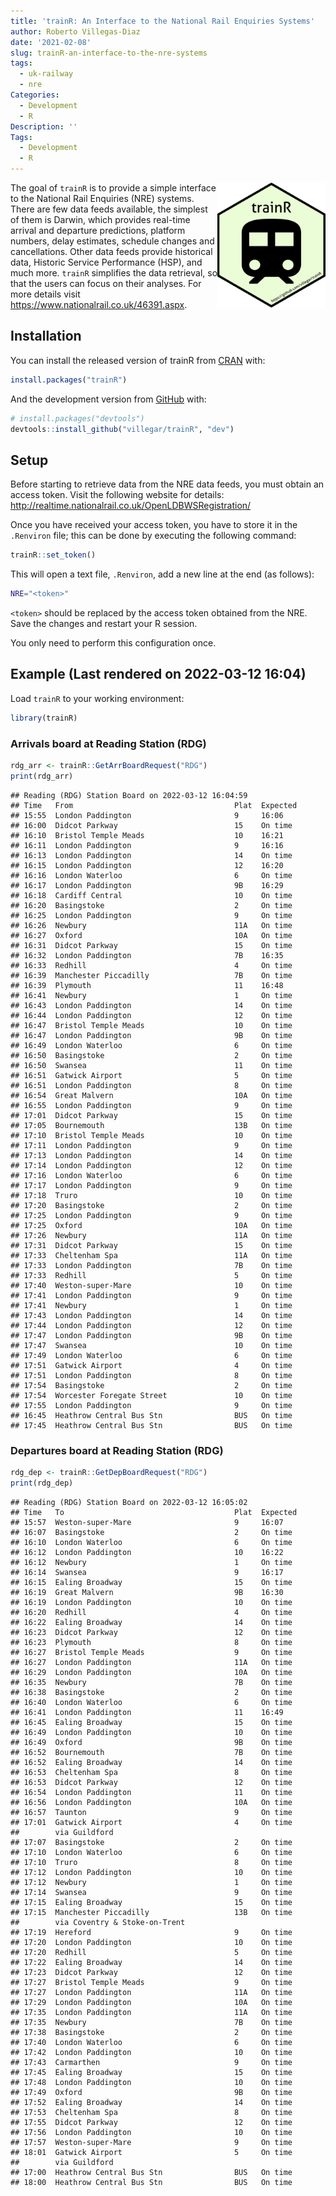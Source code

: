 ```yaml
---
title: 'trainR: An Interface to the National Rail Enquiries Systems'
author: Roberto Villegas-Diaz
date: '2021-02-08'
slug: trainR-an-interface-to-the-nre-systems
tags:
  - uk-railway
  - nre
Categories:
  - Development
  - R
Description: ''
Tags:
  - Development
  - R
---
```


<img src="https://raw.githubusercontent.com/villegar/trainR/main/inst/images/logo.png" alt="logo" align="right" height=200px/>

The goal of `trainR` is to provide a simple interface to the 
National Rail Enquiries (NRE) systems. There are few data feeds 
available, the simplest of them is Darwin, which provides real-time 
arrival and departure predictions, platform numbers, delay estimates, 
schedule changes and cancellations. Other data feeds provide historical 
data, Historic Service Performance (HSP), and much more. `trainR` 
simplifies the data retrieval, so that the users can focus on their 
analyses. For more details visit 
https://www.nationalrail.co.uk/46391.aspx.

## Installation

You can install the released version of trainR from [CRAN](https://CRAN.R-project.org) with:

``` r
install.packages("trainR")
```

And the development version from [GitHub](https://github.com/) with:

``` r
# install.packages("devtools")
devtools::install_github("villegar/trainR", "dev")
```

## Setup
Before starting to retrieve data from the NRE data feeds, you must obtain an access token. 
Visit the following website for details: http://realtime.nationalrail.co.uk/OpenLDBWSRegistration/

Once you have received your access token, you have to store it in the `.Renviron` file; this can be 
done by executing the following command:


```r
trainR::set_token()
```

This will open a text file, `.Renviron`, add a new line at the end (as follows):

```bash
NRE="<token>"
```

`<token>` should be replaced by the access token obtained from the NRE. Save the changes and restart 
your R session.

You only need to perform this configuration once.

## Example (Last rendered on 2022-03-12 16:04)

Load `trainR` to your working environment:

```r
library(trainR)
```

### Arrivals board at Reading Station (RDG)


```r
rdg_arr <- trainR::GetArrBoardRequest("RDG")
print(rdg_arr)
```

```
## Reading (RDG) Station Board on 2022-03-12 16:04:59
## Time   From                                    Plat  Expected
## 15:55  London Paddington                       9     16:06
## 16:00  Didcot Parkway                          15    On time
## 16:10  Bristol Temple Meads                    10    16:21
## 16:11  London Paddington                       9     16:16
## 16:13  London Paddington                       14    On time
## 16:15  London Paddington                       12    16:20
## 16:16  London Waterloo                         6     On time
## 16:17  London Paddington                       9B    16:29
## 16:18  Cardiff Central                         10    On time
## 16:20  Basingstoke                             2     On time
## 16:25  London Paddington                       9     On time
## 16:26  Newbury                                 11A   On time
## 16:27  Oxford                                  10A   On time
## 16:31  Didcot Parkway                          15    On time
## 16:32  London Paddington                       7B    16:35
## 16:33  Redhill                                 4     On time
## 16:39  Manchester Piccadilly                   7B    On time
## 16:39  Plymouth                                11    16:48
## 16:41  Newbury                                 1     On time
## 16:43  London Paddington                       14    On time
## 16:44  London Paddington                       12    On time
## 16:47  Bristol Temple Meads                    10    On time
## 16:47  London Paddington                       9B    On time
## 16:49  London Waterloo                         6     On time
## 16:50  Basingstoke                             2     On time
## 16:50  Swansea                                 11    On time
## 16:51  Gatwick Airport                         5     On time
## 16:51  London Paddington                       8     On time
## 16:54  Great Malvern                           10A   On time
## 16:55  London Paddington                       9     On time
## 17:01  Didcot Parkway                          15    On time
## 17:05  Bournemouth                             13B   On time
## 17:10  Bristol Temple Meads                    10    On time
## 17:11  London Paddington                       9     On time
## 17:13  London Paddington                       14    On time
## 17:14  London Paddington                       12    On time
## 17:16  London Waterloo                         6     On time
## 17:17  London Paddington                       9     On time
## 17:18  Truro                                   10    On time
## 17:20  Basingstoke                             2     On time
## 17:25  London Paddington                       9     On time
## 17:25  Oxford                                  10A   On time
## 17:26  Newbury                                 11A   On time
## 17:31  Didcot Parkway                          15    On time
## 17:33  Cheltenham Spa                          11A   On time
## 17:33  London Paddington                       7B    On time
## 17:33  Redhill                                 5     On time
## 17:40  Weston-super-Mare                       10    On time
## 17:41  London Paddington                       9     On time
## 17:41  Newbury                                 1     On time
## 17:43  London Paddington                       14    On time
## 17:44  London Paddington                       12    On time
## 17:47  London Paddington                       9B    On time
## 17:47  Swansea                                 10    On time
## 17:49  London Waterloo                         6     On time
## 17:51  Gatwick Airport                         4     On time
## 17:51  London Paddington                       8     On time
## 17:54  Basingstoke                             2     On time
## 17:54  Worcester Foregate Street               10    On time
## 17:55  London Paddington                       9     On time
## 16:45  Heathrow Central Bus Stn                BUS   On time
## 17:45  Heathrow Central Bus Stn                BUS   On time
```

### Departures board at Reading Station (RDG)


```r
rdg_dep <- trainR::GetDepBoardRequest("RDG")
print(rdg_dep)
```

```
## Reading (RDG) Station Board on 2022-03-12 16:05:02
## Time   To                                      Plat  Expected
## 15:57  Weston-super-Mare                       9     16:07
## 16:07  Basingstoke                             2     On time
## 16:10  London Waterloo                         6     On time
## 16:12  London Paddington                       10    16:22
## 16:12  Newbury                                 1     On time
## 16:14  Swansea                                 9     16:17
## 16:15  Ealing Broadway                         15    On time
## 16:19  Great Malvern                           9B    16:30
## 16:19  London Paddington                       10    On time
## 16:20  Redhill                                 4     On time
## 16:22  Ealing Broadway                         14    On time
## 16:23  Didcot Parkway                          12    On time
## 16:23  Plymouth                                8     On time
## 16:27  Bristol Temple Meads                    9     On time
## 16:27  London Paddington                       11A   On time
## 16:29  London Paddington                       10A   On time
## 16:35  Newbury                                 7B    On time
## 16:38  Basingstoke                             2     On time
## 16:40  London Waterloo                         6     On time
## 16:41  London Paddington                       11    16:49
## 16:45  Ealing Broadway                         15    On time
## 16:49  London Paddington                       10    On time
## 16:49  Oxford                                  9B    On time
## 16:52  Bournemouth                             7B    On time
## 16:52  Ealing Broadway                         14    On time
## 16:53  Cheltenham Spa                          8     On time
## 16:53  Didcot Parkway                          12    On time
## 16:54  London Paddington                       11    On time
## 16:56  London Paddington                       10A   On time
## 16:57  Taunton                                 9     On time
## 17:01  Gatwick Airport                         4     On time
##        via Guildford                           
## 17:07  Basingstoke                             2     On time
## 17:10  London Waterloo                         6     On time
## 17:10  Truro                                   8     On time
## 17:12  London Paddington                       10    On time
## 17:12  Newbury                                 1     On time
## 17:14  Swansea                                 9     On time
## 17:15  Ealing Broadway                         15    On time
## 17:15  Manchester Piccadilly                   13B   On time
##        via Coventry & Stoke-on-Trent           
## 17:19  Hereford                                9     On time
## 17:20  London Paddington                       10    On time
## 17:20  Redhill                                 5     On time
## 17:22  Ealing Broadway                         14    On time
## 17:23  Didcot Parkway                          12    On time
## 17:27  Bristol Temple Meads                    9     On time
## 17:27  London Paddington                       11A   On time
## 17:29  London Paddington                       10A   On time
## 17:35  London Paddington                       11A   On time
## 17:35  Newbury                                 7B    On time
## 17:38  Basingstoke                             2     On time
## 17:40  London Waterloo                         6     On time
## 17:42  London Paddington                       10    On time
## 17:43  Carmarthen                              9     On time
## 17:45  Ealing Broadway                         15    On time
## 17:48  London Paddington                       10    On time
## 17:49  Oxford                                  9B    On time
## 17:52  Ealing Broadway                         14    On time
## 17:53  Cheltenham Spa                          8     On time
## 17:55  Didcot Parkway                          12    On time
## 17:56  London Paddington                       10    On time
## 17:57  Weston-super-Mare                       9     On time
## 18:01  Gatwick Airport                         5     On time
##        via Guildford                           
## 17:00  Heathrow Central Bus Stn                BUS   On time
## 18:00  Heathrow Central Bus Stn                BUS   On time
```
